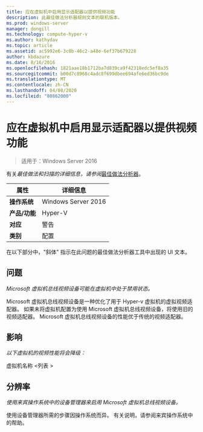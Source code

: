 ```yaml
---
title: 应在虚拟机中启用显示适配器以提供视频功能
description: 此最佳做法分析器规则文本的联机版本。
ms.prod: windows-server
manager: dongill
ms.technology: compute-hyper-v
ms.author: kathydav
ms.topic: article
ms.assetid: ac5992e6-3c0b-46c2-a48e-6ef37b679228
author: kbdazure
ms.date: 8/16/2016
ms.openlocfilehash: 1821aae18b1712ba7d839ca9f42318edc5ef8a35
ms.sourcegitcommit: b00d7c8968c4adc8f699dbee694afe6ed36bc9de
ms.translationtype: MT
ms.contentlocale: zh-CN
ms.lasthandoff: 04/08/2020
ms.locfileid: "80862000"
---
```

# <a name="display-adapters-should-be-enabled-in-virtual-machines-to-provide-video-capabilities"></a>应在虚拟机中启用显示适配器以提供视频功能

>适用于：Windows Server 2016


  
有关*最佳做法和扫描的详细信息，请参阅*[最佳做法分析器](https://go.microsoft.com/fwlink/?LinkId=122786)。  
  
|属性|详细信息|  
|-|-|  
|**操作系统**|Windows Server 2016|  
|**产品/功能**|Hyper-V|  
|**对应**|警告|  
|**类别**|配置|  
  
在以下部分中，"斜体" 指示在此问题的最佳做法分析器工具中出现的 UI 文本。  
  
## <a name="issue"></a>问题  
  
*Microsoft 虚拟机总线视频设备可能在虚拟机中处于禁用状态。*  
  
Microsoft 虚拟机总线视频设备是一种优化了用于 Hyper-v 虚拟机的虚拟视频适配器。 如果未将虚拟机配置为使用 Microsoft 虚拟机总线视频设备，将使用旧的视频适配器。 Microsoft 虚拟机总线视频设备的性能优于传统的视频适配器。  
  
## <a name="impact"></a>影响  
  
*以下虚拟机的视频性能将会降级：*  
  
虚拟机名称 \<列表 >  
  
## <a name="resolution"></a>分辨率  
  
*使用来宾操作系统中的设备管理器来启用 Microsoft 虚拟机总线视频设备。*  
  
使用设备管理器所需的步骤因操作系统而异。 有关说明，请参阅来宾操作系统中的帮助。  
  


